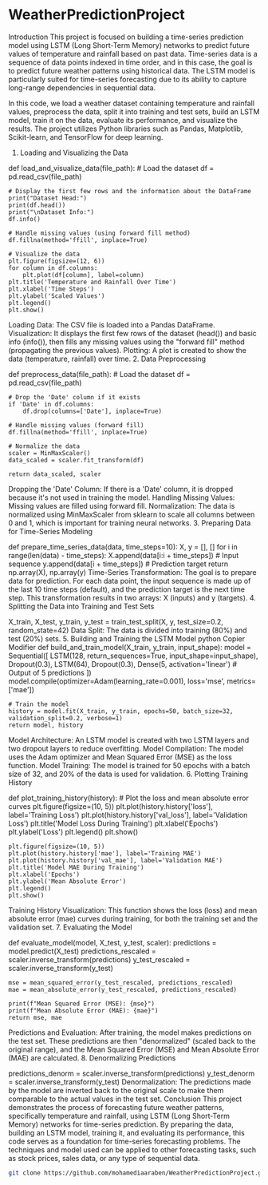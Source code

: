 # WeatherPredictionProject
Introduction
This project is focused on building a time-series prediction model using LSTM (Long Short-Term Memory) networks to predict future values of temperature and rainfall based on past data. Time-series data is a sequence of data points indexed in time order, and in this case, the goal is to predict future weather patterns using historical data. The LSTM model is particularly suited for time-series forecasting due to its ability to capture long-range dependencies in sequential data.

In this code, we load a weather dataset containing temperature and rainfall values, preprocess the data, split it into training and test sets, build an LSTM model, train it on the data, evaluate its performance, and visualize the results. The project utilizes Python libraries such as Pandas, Matplotlib, Scikit-learn, and TensorFlow for deep learning.

1. Loading and Visualizing the Data

def load_and_visualize_data(file_path):
    # Load the dataset
    df = pd.read_csv(file_path)

    # Display the first few rows and the information about the DataFrame
    print("Dataset Head:")
    print(df.head())
    print("\nDataset Info:")
    df.info()

    # Handle missing values (using forward fill method)
    df.fillna(method='ffill', inplace=True)

    # Visualize the data
    plt.figure(figsize=(12, 6))
    for column in df.columns:
        plt.plot(df[column], label=column)
    plt.title('Temperature and Rainfall Over Time')
    plt.xlabel('Time Steps')
    plt.ylabel('Scaled Values')
    plt.legend()
    plt.show()
Loading Data: The CSV file is loaded into a Pandas DataFrame.
Visualization: It displays the first few rows of the dataset (head()) and basic info (info()), then fills any missing values using the "forward fill" method (propagating the previous values).
Plotting: A plot is created to show the data (temperature, rainfall) over time.
2. Data Preprocessing

def preprocess_data(file_path):
    # Load the dataset
    df = pd.read_csv(file_path)

    # Drop the 'Date' column if it exists
    if 'Date' in df.columns:
        df.drop(columns=['Date'], inplace=True)

    # Handle missing values (forward fill)
    df.fillna(method='ffill', inplace=True)

    # Normalize the data
    scaler = MinMaxScaler()
    data_scaled = scaler.fit_transform(df)

    return data_scaled, scaler
Dropping the 'Date' Column: If there is a 'Date' column, it is dropped because it's not used in training the model.
Handling Missing Values: Missing values are filled using forward fill.
Normalization: The data is normalized using MinMaxScaler from sklearn to scale all columns between 0 and 1, which is important for training neural networks.
3. Preparing Data for Time-Series Modeling

def prepare_time_series_data(data, time_steps=10):
    X, y = [], []
    for i in range(len(data) - time_steps):
        X.append(data[i:i + time_steps])  # Input sequence
        y.append(data[i + time_steps])   # Prediction target
    return np.array(X), np.array(y)
Time-Series Transformation: The goal is to prepare data for prediction. For each data point, the input sequence is made up of the last 10 time steps (default), and the prediction target is the next time step.
This transformation results in two arrays: X (inputs) and y (targets).
4. Splitting the Data into Training and Test Sets

X_train, X_test, y_train, y_test = train_test_split(X, y, test_size=0.2, random_state=42)
Data Split: The data is divided into training (80%) and test (20%) sets.
5. Building and Training the LSTM Model
python
Copier
Modifier
def build_and_train_model(X_train, y_train, input_shape):
    model = Sequential([
        LSTM(128, return_sequences=True, input_shape=input_shape),
        Dropout(0.3),
        LSTM(64),
        Dropout(0.3),
        Dense(5, activation='linear')  # Output of 5 predictions
    ])
    model.compile(optimizer=Adam(learning_rate=0.001), loss='mse', metrics=['mae'])

    # Train the model
    history = model.fit(X_train, y_train, epochs=50, batch_size=32, validation_split=0.2, verbose=1)
    return model, history
Model Architecture: An LSTM model is created with two LSTM layers and two dropout layers to reduce overfitting.
Model Compilation: The model uses the Adam optimizer and Mean Squared Error (MSE) as the loss function.
Model Training: The model is trained for 50 epochs with a batch size of 32, and 20% of the data is used for validation.
6. Plotting Training History

def plot_training_history(history):
    # Plot the loss and mean absolute error curves
    plt.figure(figsize=(10, 5))
    plt.plot(history.history['loss'], label='Training Loss')
    plt.plot(history.history['val_loss'], label='Validation Loss')
    plt.title('Model Loss During Training')
    plt.xlabel('Epochs')
    plt.ylabel('Loss')
    plt.legend()
    plt.show()

    plt.figure(figsize=(10, 5))
    plt.plot(history.history['mae'], label='Training MAE')
    plt.plot(history.history['val_mae'], label='Validation MAE')
    plt.title('Model MAE During Training')
    plt.xlabel('Epochs')
    plt.ylabel('Mean Absolute Error')
    plt.legend()
    plt.show()
Training History Visualization: This function shows the loss (loss) and mean absolute error (mae) curves during training, for both the training set and the validation set.
7. Evaluating the Model

def evaluate_model(model, X_test, y_test, scaler):
    predictions = model.predict(X_test)
    predictions_rescaled = scaler.inverse_transform(predictions)
    y_test_rescaled = scaler.inverse_transform(y_test)

    mse = mean_squared_error(y_test_rescaled, predictions_rescaled)
    mae = mean_absolute_error(y_test_rescaled, predictions_rescaled)

    print(f"Mean Squared Error (MSE): {mse}")
    print(f"Mean Absolute Error (MAE): {mae}")
    return mse, mae
Predictions and Evaluation: After training, the model makes predictions on the test set. These predictions are then "denormalized" (scaled back to the original range), and the Mean Squared Error (MSE) and Mean Absolute Error (MAE) are calculated.
8. Denormalizing Predictions

predictions_denorm = scaler.inverse_transform(predictions)
y_test_denorm = scaler.inverse_transform(y_test)
Denormalization: The predictions made by the model are inverted back to the original scale to make them comparable to the actual values in the test set.
Conclusion
This project demonstrates the process of forecasting future weather patterns, specifically temperature and rainfall, using LSTM (Long Short-Term Memory) networks for time-series prediction. By preparing the data, building an LSTM model, training it, and evaluating its performance, this code serves as a foundation for time-series forecasting problems. The techniques and model used can be applied to other forecasting tasks, such as stock prices, sales data, or any type of sequential data.








   ```bash
   git clone https://github.com/mohamediaaraben/WeatherPredictionProject.git

